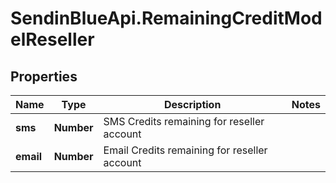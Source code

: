 # SendinBlueApi.RemainingCreditModelReseller

## Properties
Name | Type | Description | Notes
------------ | ------------- | ------------- | -------------
**sms** | **Number** | SMS Credits remaining for reseller account | 
**email** | **Number** | Email Credits remaining for reseller account | 


